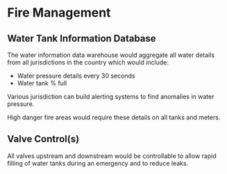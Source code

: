 # Fire Management

## Water Tank Information Database

The water information data warehouse would aggregate all water details from all jurisdictions in the country which would include:

- Water pressure details every 30 seconds
- Water tank % full

Various jurisdiction can build alerting systems to find anomalies in water pressure.

High danger fire areas would require these details on all tanks and meters.

## Valve Control(s)

All valves upstream and downstream would be controllable to allow rapid filling of water tanks during an emergency and to reduce leaks.
